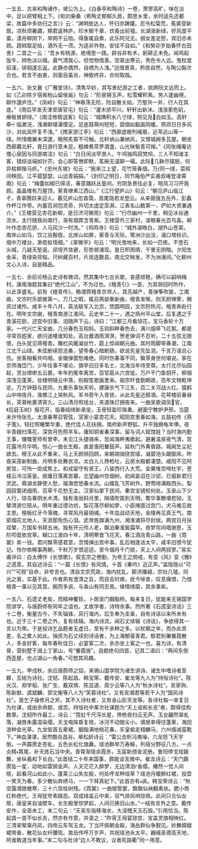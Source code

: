<!-- { "loadSidebar": true } -->
一五五、古来和陶诸作，坡公为上。《白香亭和陶诗》一卷，萧寥高旷，味在淡中，足以把臂相上下。《和刘柴桑（希陶丈郁郁久居，颇思乡里，余时适先还都梁，故篇中多劝归之言）》云：“渊明放达人，怀归亦踌躇。忍令松菊荒，菟裘营新居。凉秋烦暑蠲，期君返林庐。珍木郁千章，炊香出前墟。长湖涨新绿，好风度平畲。漾舟柳阴下，举网不云劬。得鱼辄自煮，此乐阿兄无。弱女差足慰，宾旧亦未疏。蔬秫取足给，酒外无一须。为适非外物，安往不自如。”《和癸卯岁始春怀古田舍》二首之一云：“吾乡有桃源，绝境思一践。辟谷非有术，躬耕正未免。闻鸡起饭牛，辨色淡以缅。晨气清我心，但觉物情善。空翠出寒云，秀色令人远。曳杖度前溪，徘徊遂忘返。此静亦偶然，自哂为人浅。”远情景真，矜炼自然，与陶公胸次合也。若言不由衷，则面目虽肖，神致终非，亦何取哉。

一五六、张文襄《广雅堂诗》，清隽华妙，其写景纪游之工者，欲跨阮文达而上。如《乙卯除夕宿紫柏山留侯庙》句云：“阶泉锵玉声，松雪耀积素。劳人逢幽境，聊作蘧庐住。”《凤岭》句云：“神皋荡无险，险自散关始。万壑共一井，行人在其底。”《雨后早发天津至唐官屯》句云：“灌木骄平川，轩轩出新沐。浅涨萦危矶，瘠板冒妍绿。”《南洼修楔送客》句云：“城隅积水八寸绿，照见凫白如玉。高轩牵┥临漱浣，浅濑聊堪濯缨足。足底葭萌何短短，碧烟如觳画阴暖。燕郊日日多风沙，对此风怀复不浅。”《携家游江亭》句云：“西廊虚敞列峨眉，近苇远山等一绿。所惜檐翼未深邃，晚照炙窗不可触。北轩纳山兼纳风，又恨城阙多瓦屋。朝坐西廊暮北轩，竟日游行意未足。粗婢煮茶罗酒盏，山光映鬓青可掬。”《同张绳庵访僧心泉因与同游南洼》句云：“白日闲淡罕游人，午鸠独鸣寂梵呗。三人不知谁主客，错综谈端如针芥。会心即答倦即默，茗碗无温聊一嘬。此际几鞅尽摆脱，何异枯柳揩马疥。”《忠州东坡》句云：“我来江上望，花竹笼春烟。万同一绿，菜畦间秧田。江平碧瑟瑟，山远青娟娟。”《封印之明日，同节庵伯严实甫叔崤登凌霄阁》句云：“梅蕾如椒已得活，春意踊跃丛篁间。穷阴急景往必复，暄风习习开我颜。晶晶惟有万屋顶，萦青缭素江西山。”《江行望庐山》句云：“朝见庐山临江ぞ，青翠腾跃来迎人。暮见庐山忽杳霭，首尾隐若龙登云。从来倔强五岳外，彭蠡作杯江作带。内蓄百涧包灵奇，外切太虚定澎湃。江表名山数第一，俨如大贤兼通介。”《王楼营见杏花新柳，是日济河微雨》句云：“行尽幽州一千里，稍见冰谷通流水。太行随我向南行，渐有烟霏含青紫。王楼营外三家村，泼眼春光百鸟喜。柳叶作态杏花骄，人马风沙一时洗。”《鸡鸣寺》句云：“城外湖皓白，湖外山苍翠。南岸山如马，饮江驻鞍辔。北岸山如屏，萦青与天际。鹭洲沙出没，浦口塔标识。烟中万楼台，渺若蚁垤细。”《翠微亭》句云：“明光曳地来，长如一匹练。不登石头城，几疑天堑诞。邱垤齐敛避，形势顿涌现。是日积雨晴，千里无阴暗。夕阳生金采，青绿染郊甸。尺树藏百村，片岚连数县。南北交映发，不为洲渚间。”化柳州文心入诗，自是精品。

一五七、余前论杨云史诗有微词，然其集中七古长歌，哀感顽艳，确可以嗣响梅村。康南海题其集曰“绝代江山”，不为过也。《檀青引》一首，为其弱冠时所作，以此享盛名。前有《檀青传》，略谓蒋檀青京师人，其先越产，善弹筝吹笛，工南曲，文宗时乐部推第一。万几之暇，辄召两部奏新曲，檀青发喉，则天颜惮霁，赐资过诸伶。咸丰十年八月，英法联军入北京，焚圆明园，文宗狩热河，檀青奔赴行在。明年文宗崩，檀青南游江淮间。云史年二十一，遇之扬州平山堂。后复遇之于青溪花肪，述宫中旧事，泪随声下云。诗曰：“江都三月看琼花，宝马香轮十万家。一代兴亡天宝曲，几分春色玉钩斜。玉钩斜畔春色去，满川烟草飞花絮。都是寻常百姓家，欲问迷楼谁知处。高台置酒雨溟溟，贺老弹词不忍听。二十五弦无限恨，白头犹见蒋檀青。雕栏风暖凝丝竹，筵上惊闻朝元曲。其时雨脚带春潮，江南江北千山绿。朱弦断续怨沧桑，望帝春心暗断肠。欲说先皇先坠泪，千言万语总心伤。坐客相看共呜咽，金徽弹罢愁难绝。同时伤春事不同，飘零身世何堪说。家在京师海岱门，少年往事不堪论。旗亭旧日多名士，北海当年侍至尊。太行北尽仙园起，灵台缥缈五云裹。年年豹尾幸离宫，百官扈从六宫徙。万户干门鱼钥开，柳烟深浅见蓬莱。妆楼明镜云中落，别殿笙歌画里来。祖宗旰食勤朝政，百年文物乾坤定。万方钟鼓与民同，九重乐事怡天听。建康杀气下江东，百二关河战火红。猿鹤山中啼夜月，渔樵江上哭秋风。军书旁午入青锁，从此先皇近醇酒。花萼楼前春昼长，芙蓉帐裹清宵久。三山清月照瑶台，夹道珠灯拥夜来。一曲吴歌调凤官，《后庭玉树》报花开。临春结绮新承宠，玉骨轻盈珍珠重。避面宁教妒尹邢，当筵未许怜张孔。太液春寒召管弦，官家小宴杏花天。昭阳宫里春如海，五鼓初传《燕子笺》。轻红照睡繁华重，绝代佳人花扶拥。南府新声野狐，升平独赐龟年俸。夜半青娥扫落花，深宫月色照羊车。庸知铜雀春深事，留与词人赋馆娃？当时海内勤王事，慷慨誓师有曾李。未见江头捷骑来，忽闻海畔夷歌起。避暑温泉夜气清，宫花露冷月华明。惊心一曲长生殿，直是渔阳鼙鼓声。延秋门外黄昏路，城阙生尘妃嫔去。穆王从此不重来，马上天颜频回顾。来朝胡骑绕宫墙，凝碧池头踞御床。昨夜采莲新制曲，月明多处舞衣凉。太白ㄦㄦ搀枪吐，云房水殿都凄楚。咸阳不见阿房宫，可怜一炬成焦土。和戎留守有贤王，八骏西行入大荒。金粟堆空啼杜宇，苍梧云冷泣英皇。居庸日落离宫暮，北望幽州空烟树。初闻哀诏在沙邱，已报新君归灵武。鼎湖龙静使人愁，福海悠悠春水流。山蝶乱飞芳树外，野莺啼满殿西头。梨园寂寞闭烟雨，百草千花愁无主。汉家仙掌下民间，秦宫宝镜知何处。玉泉山下少人行，琼岛春阴水木清。独有渔翁斜月里，隔墙吹笛到天明。繁华事散堪悲恸，玉辇清游忆陪从。明年重过德功坊，梨花落尽柳如梦。小臣掩面过宫门，犬马难忘故主恩。檀板红牙今落魄，寻常风月最销魂。十年血战动天地，金陵再见真王气。南部烟花北地人，天涯那免伤心泪。武帝旌旗满九州，湘淮诸将尽封侯。两宫日月扶双辇，万国车书拜五洲。独有开元伶人老，飘泊秦淮鬓霜早。夜梦帘间唱谢恩，玉阶叩首依宫草。糊口江淮四十年，清明寒食飞花天。春江酒店青山路，一曲《霓裳》卖一钱。君问飘零感君意，含情弹出宫中事。乱后相逢话太平，咸丰旧恨今犹记。怜尔依稀事两朝，千秋万岁恨迢迢。至今烟月千门锁，天上人间两寂寥。”易实甫评曰：白太傅作《长恨歌》，叙玄宗之倦勤，为帝王之炯戒，有变《风》变《雅》之遗意。其自述诗云：“一篇《长恨》有风情，十首《秦吟》近正声。”盖隐隐以“可兴”“可观”自命，非夸言也。清自文宗荒政，海内扰乱，颠沛播越，宗社几墟。同光之衰，实基于此。作者夙有澄清之旨，而目击时艰，抚今悼昔，叹息痛恨，乃借檀青一事以见其意。婉而多讽，与香山有同志焉。缘情绮靡，其余事矣。

一五八、石遗丈老矣，而精神矍铄，卜居吴门胭脂桥。每来复日，犹能来无锡国学院讲学，与唐蔚师有同年之谊也。丈故学者，诗特余事。然所著《石遗室诗话》三十二卷，衡量古今，不失锱铢，风行海内，后生奉为圭臬，自有诗话以来所未有也。近于三十二卷之外，复有续辑。海内诗流，闻石丈续辑《诗话》，争欲得其一言以为荣。于是投诗乞品题者无虚日，至有千余种之多。以杖朝之年，而办此苦差，名之累人如此。捐资为石丈续刻诗话者，为上海郁葆青君。郁君别署餐霞散人，多金好客，每年春秋佳日，必宴客二次，余亦坐上客之一也。喜为诗，有清骨，营别墅于湖上丁家山，号“餐霞居”。自题绝句四首，记其二语曰：“两间东倒西歪屋，也占湖山一角春。”可想其风趣。

一五九、甲戌秋，余应唐蔚师之招，来锡山国学院为诸生讲诗。诸生中嗜诗者至夥，互结为诗社。沈韧、陈起昌、韩宝荣、戴传安、崔龙等九人为“持恒诗社”。陈光汉、郑学韬、张广生、戴双倩、陈显道、周少云等八人为“秋水诗社”。吴家驹、陈新猷、虞斌麟、郭文衡等八人为“芙蓉诗社”。又有吴湘君等若干人为“国风诗社”。皆乞子操修月之斧。其不入诗社者，又有金山彭天龙等。各诗社每一来复日为社课，或由余命题，或否。持恒社中某次社课题为“天上谣和长吉”者，颇得佳构数章。沈韧所作最工，诗云：“霓虹千尺泻长星，搀枪夜扫云无声。玉女翩然翠虬落，凝唇朱露湿染缨。天戈电挥昏复晓，冰河不动银尖小。谪居幸得住蓬莱，海田浪种金光草。九龙低首五晕裙，胭脂满地桃花春。东皇偷走翔麟马，六州烟减蛮靴下。”神血湛湛，居然酷肖昌谷。章松龄诗云：“雷公击析冯夷噪，六龙怒飞天宇倒。一声霹雳走苍虬，五色长虹化旗纛。瑶池群举万寿觞，列宿分野征八方。一点炎精箕尾，补天炼石当中央。青霄渐隐余霞赤，玉宸新颁金泥册。鲁阳停戈戏娥舞，坐纵羲和下长白。”此首括二十年来国事，颇能谈言微中。崔龙诗云：“天门霹雳坠一星，动地如雷掷金声。人天茫茫入醉梦，无边清泪г香缨。幡然一觉人间晓，起看河山如此小。蓬莱三山失左股，何处呼龙种瑶草？瑶池月暖醉红裙，投壶一笑天为春。多少散仙奔绣马，一一下拜真妃下。”此首亦有讽。韩宝荣诗云：“秋空露滴银蟾寒，三十六宫桂树残。《霓裳》一曲银管罢，飘飘仙袂翻素纨。腮小唇红称绝代，王母犹夸素娥态。双成绿盖云中来，驭气排风响琼佩。此间只合仙女居，唐皇来自油壁车。长生殿里惊梦起，人间已换旧山水。”一结有言外之意。戴传安作，全首未工，末二句云：“天吴东指移海水，大浸稽天玉石毁。”引用恰当。陈起昌一首不似长吉，然亦有作意，并录之：“昨宵王母宴琼宫，宝盖灵旗相映红。三清翠辇乘丹凤，四帝云车驾玉龙。丁当环佩朝金殿，海岳群仙争觐见。妙舞嫦娥裙带香，散花仙女纤腰现。嵩岳传呼万岁声，共祝瑶池永太平。巍峨圣德高天地，阿谁敢道当年事。”末二句与杜诗“边人不敢议，议者死路衢”同一用意。



